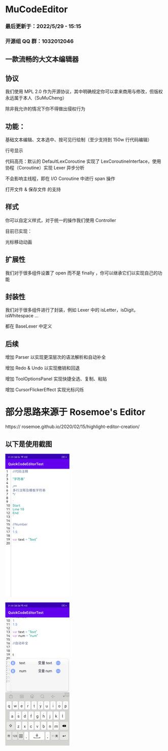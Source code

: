 # MuCodeEditor

### 最后更新于：2022/5/29 - 15:15

### 开源组 QQ 群：1032012046

## 一款流畅的大文本编辑器

## 协议

我们使用 MPL 2.0 作为开源协议，其中明确规定你可以拿来商用与修改，但版权永远属于本人（SuMuCheng）

除非我允许的情况下你不得做出侵权行为

## 功能：

基础文本编辑、文本选中、按可见行绘制（至少支持到 150w 行代码编辑）

行号显示

代码高亮：默认的 DefaultLexCoroutine 实现了 LexCoroutineInterface，使用协程（Coroutine）实现 Lexer 异步分析

不会影响主线程，即在 I/O Coroutine 中进行 span 操作

打开文件 & 保存文件 的支持

## 样式

你可以自定义样式，对于统一的操作我们使用 Controller

目前已实现：

光标移动动画

## 扩展性

我们对于很多组件设置了 open 而不是 finally ，你可以继承它们以实现自己的功能

## 封装性

我们对于很多组件进行了封装，例如 Lexer 中的 isLetter，isDigit，isWhitespace ...

都在 BaseLexer 中定义

## 后续

增加 Parser 以实现更深层次的语法解析和自动补全

增加 Redo & Undo 以实现撤销和回退

增加 ToolOptionsPanel 实现快捷全选、复制、粘贴

增加 CursorFlickerEffect 实现光标闪烁

# 部分思路来源于 Rosemoe's Editor
https:// rosemoe.github.io/2020/02/15/highlight-editor-creation/

## 以下是使用截图

<img src="./pictures/example1.jpg" width="40%" height="auto"></img>

<img src="./pictures/example2.jpg" width="40%" height="auto"></img>